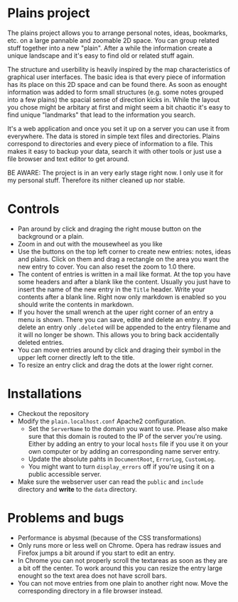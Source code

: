# Plains project

The plains project allows you to arrange personal notes, ideas, bookmarks, etc. on a large pannable
and zoomable 2D space. You can group related stuff together into a new "plain". After a while the information
create a unique landscape and it's easy to find old or related stuff again.

The structure and userbility is heavily inspired by the map characteristics of graphical user interfaces. The
basic idea is that every piece of information has its place on this 2D space and can be found there. As soon
as enought information was added to form small structures (e.g. some notes grouped into a few plains) the
spacial sense of direction kicks in. While the layout you chose might be arbitary at first and might seem a
bit chaotic it's easy to find unique "landmarks" that lead to the information you search.

It's a web application and once you set it up on a server you can use it from everywhere. The data is stored
in simple text files and directories. Plains correspond to directories and every piece of information to a file. This
makes it easy to backup your data, search it with other tools or just use a file browser and text editor to get
around.

BE AWARE: The project is in an very early stage right now. I only use it for my personal stuff. Therefore its
nither cleaned up nor stable.

# Controls

- Pan around by click and draging the right mouse button on the background or a plain.
- Zoom in and out with the mousewheel as you like
- Use the buttons on the top left corner to create new entries: notes, ideas and plains. Click on them
  and drag a rectangle on the area you want the new entry to cover. You can also reset the zoom
  to 1.0 there.
- The content of entries is written in a mail like format. At the top you have some headers and after
  a blank like the content. Usually you just have to insert the name of the new entry in the `Title`
  header. Write your contents after a blank line. Right now only markdown is enabled so you should
  write the contents in markdown.
- If you hover the small wrench at the uper right corner of an entry a menu is shown. There you can
  save, edite and delete an entry. If you delete an entry only `.deleted` will be appended to the entry
  filename and it will no longer be shown. This allows you to bring back accidentally deleted entries.
- You can move entries around by click and draging their symbol in the upper left corner directly
  left to the title.
- To resize an entry click and drag the dots at the lower right corner.

# Installations

- Checkout the repository
- Modify the `plain.localhost.conf` Apache2 configuration.
	- Set the `ServerName` to the domain you want to use. Please also make sure that this domain is
	  routed to the IP of the server you're using. Either by adding an entry to your local `hosts` file if
	  you use it on your own computer or by adding an corresponding name server entry.
	- Update the absolute pahts in `DocumentRoot`, `ErrorLog`, `CustomLog`.
	- You might want to turn `display_errors` off if you're using it on a public accessible server.
- Make sure the webserver user can read the `public` and `include` directory and __write__ to the `data` directory.

# Problems and bugs

- Performance is abysmal (because of the CSS transformations)
- Only runs more or less well on Chrome. Opera has redraw issues and Firefox jumps a bit around if you
  start to edit an entry.
- In Chrome you can not properly scroll the textareas as soon as they are a bit off the center. To work around
  this you can resize the entry large enought so the text area does not have scroll bars.
- You can not move entries from one plain to another right now. Move the corresponding directory in a file
  browser instead.